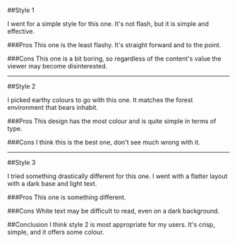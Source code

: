 ##Style 1

I went for a simple style for this one. It's not flash, but it is simple and effective.

###Pros
This one is the least flashy. It's straight forward and to the point.

###Cons
This one is a bit boring, so regardless of the content's value the viewer may become disinterested.

---

##Style 2

I picked earthy colours to go with this one. It matches the forest environment that bears inhabit.

###Pros
This design has the most colour and is quite simple in terms of type.

###Cons
I think this is the best one, don't see much wrong with it.

---

##Style 3

I tried something drastically different for this one. I went with a flatter layout with a dark base and light text.

###Pros
This one is something different.


###Cons
White text may be difficult to read, even on a dark background. 

##Conclusion
I think style 2 is most appropriate for my users. It's crisp, simple, and it offers some colour.